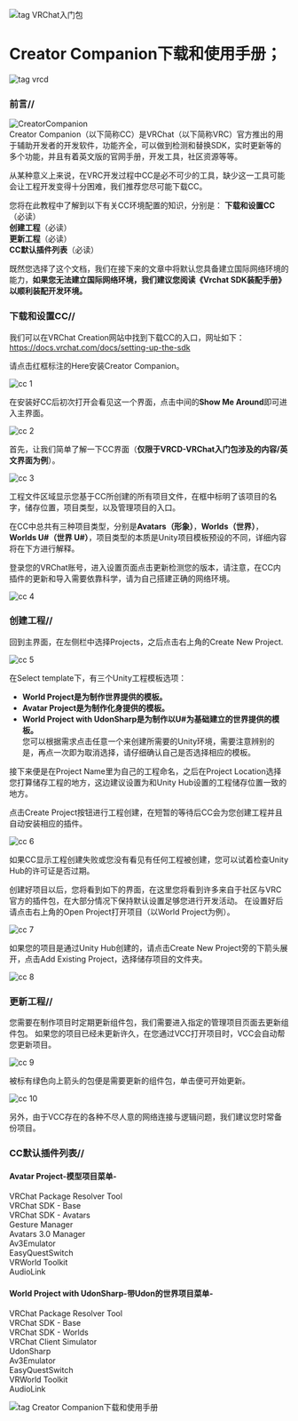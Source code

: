 ![tag VRChat入门包](https://github.com/vrcd-community/docs/blob/main/docs/public/img/starter/tag%20VRChat-starter.png)  
# Creator Companion下载和使用手册；
![tag vrcd](https://github.com/vrcd-community/docs/tree/main/docs/public/img/starter/vrcd-img/tag%20vrcd.png)  

### 前言//
![CreatorCompanion](https://github.com/vrcd-community/docs/tree/main/docs/public/img/starter/creator-companion/CreatorCompanion.png)  
Creator Companion（以下简称CC）是VRChat（以下简称VRC）官方推出的用于辅助开发者的开发软件，功能齐全，可以做到检测和替换SDK，实时更新等的多个功能，并且有着英文版的官网手册，开发工具，社区资源等等。

从某种意义上来说，在VRC开发过程中CC是必不可少的工具，缺少这一工具可能会让工程开发变得十分困难，我们推荐您尽可能下载CC。

您将在此教程中了解到以下有关CC环境配置的知识，分别是：
**下载和设置CC**（必读）  
**创建工程**（必读）  
**更新工程**（必读）  
**CC默认插件列表**（必读）  

既然您选择了这个文档，我们在接下来的文章中将默认您具备建立国际网络环境的能力，**如果您无法建立国际网络环境，我们建议您阅读《Vrchat SDK装配手册》以顺利装配开发环境。**

### 下载和设置CC//
我们可以在VRChat Creation网站中找到下载CC的入口，网址如下：
https://docs.vrchat.com/docs/setting-up-the-sdk

请点击红框标注的Here安装Creator Companion。

![cc 1](https://github.com/vrcd-community/docs/blob/main/docs/public/img/starter/creator-companion/cc%201.png)

在安装好CC后初次打开会看见这一个界面，点击中间的**Show Me Around**即可进入主界面。

![cc 2](https://github.com/vrcd-community/docs/tree/main/docs/public/img/starter/creator-companion/cc%202.png)

首先，让我们简单了解一下CC界面（**仅限于VRCD-VRChat入门包涉及的内容/英文界面为例**）。

![cc 3](https://github.com/vrcd-community/docs/tree/main/docs/public/img/starter/creator-companion/cc%203.png)

工程文件区域显示您基于CC所创建的所有项目文件，在框中标明了该项目的名字，储存位置，项目类型，以及管理项目的入口。

在CC中总共有三种项目类型，分别是**Avatars（形象）**，**Worlds（世界）**，**Worlds U#（世界 U#）**，项目类型的本质是Unity项目模板预设的不同，详细内容将在下方进行解释。

登录您的VRChat账号，进入设置页面点击更新检测您的版本，请注意，在CC内插件的更新和导入需要依靠科学，请为自己搭建正确的网络环境。

![cc 4](https://github.com/vrcd-community/docs/tree/main/docs/public/img/starter/creator-companion/cc%204.png)

### 创建工程//
回到主界面，在左侧栏中选择Projects，之后点击右上角的Create New Project.

![cc 5](https://github.com/vrcd-community/docs/tree/main/docs/public/img/starter/creator-companion/cc%205.png)

在Select template下，有三个Unity工程模板选项：
+ **World Project是为制作世界提供的模板。**
+ **Avatar Project是为制作化身提供的模板。**
+ **World Project with UdonSharp是为制作以U#为基础建立的世界提供的模板。**  
您可以根据需求点击任意一个来创建所需要的Unity环境，需要注意辨别的是，再点一次即为取消选择，请仔细确认自己是否选择相应的模板。

接下来便是在Project Name里为自己的工程命名，之后在Project Location选择您打算储存工程的地方，这边建议设置为和Unity Hub设置的工程储存位置一致的地方。

点击Create Project按钮进行工程创建，在短暂的等待后CC会为您创建工程并且自动安装相应的插件。

![cc 6](https://github.com/vrcd-community/docs/tree/main/docs/public/img/starter/creator-companion/cc%206.png)

如果CC显示工程创建失败或您没有看见有任何工程被创建，您可以试着检查Unity Hub的许可证是否过期。

创建好项目以后，您将看到如下的界面，在这里您将看到许多来自于社区与VRC官方的插件包，在大部分情况下保持默认设置足够您进行开发活动。
在设置好后请点击右上角的Open Project打开项目（以World Project为例）。

![cc 7](https://github.com/vrcd-community/docs/tree/main/docs/public/img/starter/creator-companion/cc%207.png)

如果您的项目是通过Unity Hub创建的，请点击Create New Project旁的下箭头展开，点击Add Existing Project，选择储存项目的文件夹。

![cc 8](https://github.com/vrcd-community/docs/tree/main/docs/public/img/starter/creator-companion/cc%208.png)

### 更新工程//
您需要在制作项目时定期更新组件包，我们需要进入指定的管理项目页面去更新组件包。
如果您的项目已经未更新许久，在您通过VCC打开项目时，VCC会自动帮您更新项目。

![cc 9](https://github.com/vrcd-community/docs/tree/main/docs/public/img/starter/creator-companion/cc%209.png)

被标有绿色向上箭头的包便是需要更新的组件包，单击便可开始更新。

![cc 10](https://github.com/vrcd-community/docs/tree/main/docs/public/img/starter/creator-companion/cc%2010.png)

另外，由于VCC存在的各种不尽人意的网络连接与逻辑问题，我们建议您时常备份项目。

### CC默认插件列表//

#### Avatar Project-模型项目菜单-

VRChat Package Resolver Tool  
VRChat SDK - Base  
VRChat SDK - Avatars  
Gesture Manager  
Avatars 3.0 Manager  
Av3Emulator  
EasyQuestSwitch  
VRWorld Toolkit  
AudioLink  

#### World Project with UdonSharp-带Udon的世界项目菜单-

VRChat Package Resolver Tool  
VRChat SDK - Base  
VRChat SDK - Worlds  
VRChat Client Simulator  
UdonSharp  
Av3Emulator  
EasyQuestSwitch  
VRWorld Toolkit  
AudioLink  

![tag Creator Companion下载和使用手册](https://github.com/vrcd-community/docs/tree/main/docs/public/img/starter/creator-companion/tag%20Creator%20Companion下载和使用手册.png)